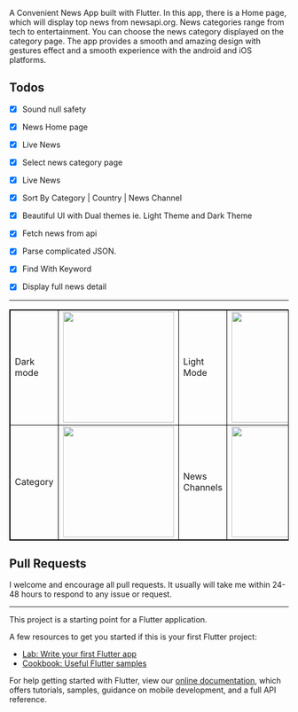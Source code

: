 A Convenient News App built with Flutter. In this app, there is a Home page, which will display top news from newsapi.org. News categories range from tech to entertainment. You can choose the news category displayed on the category page. The app provides a smooth and amazing design with gestures effect and a smooth experience with the android and iOS platforms.

 ## Todos

- [x] Sound null safety
- [x] News Home page
- [x] Live News
- [x] Select news category page
- [x] Live News
- [x] Sort By Category | Country | News Channel
- [x] Beautiful UI with Dual themes ie. Light Theme and Dark Theme
- [x] Fetch news from api
- [x] Parse complicated JSON.
- [x] Find With Keyword
- [x] Display full news detail


<hr/>

<table style="border: 1px solid black;">
            <tr>
                <td  style="border: 1px solid black ;">
                    Dark mode
                </td>
                <td  style="border: 1px solid black ;">
                    <img src="https://raw.githubusercontent.com/Vision/Vision/FLUTTER_NewsApp-master/screenshots/01.png"   width="200">
                </td>
                <td  style="border: 1px solid black ;">
                    Light Mode
                </td>
                <td  style="border: 1px solid black ;">
                    <img src="https://raw.githubusercontent.com/Vision/Vision/FLUTTER_NewsApp-master/screenshots/02.png"   width="200">
                </td>
                 <td  style="border: 1px solid black ;">
                    Countries
                </td>
                <td  style="border: 1px solid black ;">
                    <img src="https://raw.githubusercontent.com/Dreamer007VS/Vision/Vision/FLUTTER_NewsApp-master/screenshots/03.png"   width="200">
                </td>
            </tr>
            <tr>
                <td  style="border: 1px solid black ;">
                    Category
                </td>
                <td  style="border: 1px solid black ;">
                    <img src="//raw.githubusercontent.com/Dreamer007VS/Vision/Vision/FLUTTER_NewsApp-master/screenshots/04.png"   width="200">
                </td>
               <td  style="border: 1px solid black ;">
                    News Channels 
                </td>
                <td  style="border: 1px solid black ;">
                    <img src="https://raw.githubusercontent.com/j-j-gajjar/FLUTTER_NewsApp/master/ScreenShots/05.png"   width="200">
                </td>
            </tr>
        </table>


## Pull Requests

I welcome and encourage all pull requests. It usually will take me within 24-48 hours to respond to any issue or request.


<hr/>

This project is a starting point for a Flutter application.

A few resources to get you started if this is your first Flutter project:

- [Lab: Write your first Flutter app](https://flutter.dev/docs/get-started/codelab)
- [Cookbook: Useful Flutter samples](https://flutter.dev/docs/cookbook)

For help getting started with Flutter, view our
[online documentation](https://flutter.dev/docs), which offers tutorials,
samples, guidance on mobile development, and a full API reference.
